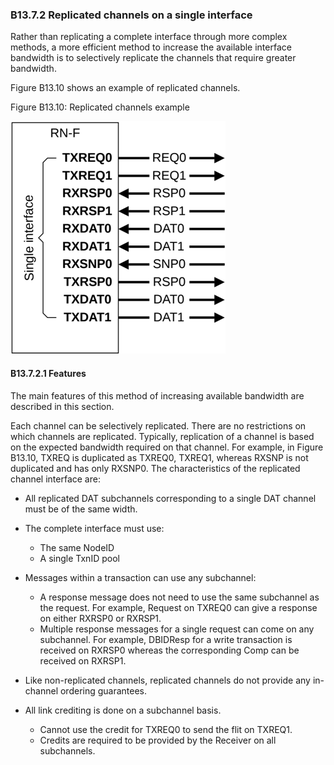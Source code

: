 ### B13.7.2 Replicated channels on a single interface

Rather than replicating a complete interface through more complex methods, a more efficient method to increase the available interface bandwidth is to selectively replicate the channels that require greater bandwidth.

Figure B13.10 shows an example of replicated channels.

Figure B13.10: Replicated channels example

![Image](page_428/image_000000_82e7cb5c88eab509b1cc16fae17588b4dfb9c56ac6a05cb9812d5bf250748f4d.png)

#### B13.7.2.1 Features

The main features of this method of increasing available bandwidth are described in this section.

Each channel can be selectively replicated. There are no restrictions on which channels are replicated. Typically, replication of a channel is based on the expected bandwidth required on that channel. For example, in Figure B13.10, TXREQ is duplicated as TXREQ0, TXREQ1, whereas RXSNP is not duplicated and has only RXSNP0. The characteristics of the replicated channel interface are:

- All replicated DAT subchannels corresponding to a single DAT channel must be of the same width.
- The complete interface must use:

    - The same NodeID
    - A single TxnID pool

- Messages within a transaction can use any subchannel:

    - A response message does not need to use the same subchannel as the request. For example, Request on TXREQ0 can give a response on either RXRSP0 or RXRSP1.
    - Multiple response messages for a single request can come on any subchannel. For example, DBIDResp for a write transaction is received on RXRSP0 whereas the corresponding Comp can be received on RXRSP1.

- Like non-replicated channels, replicated channels do not provide any in-channel ordering guarantees.
- All link crediting is done on a subchannel basis.

    - Cannot use the credit for TXREQ0 to send the flit on TXREQ1.
    - Credits are required to be provided by the Receiver on all subchannels.